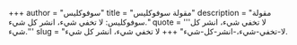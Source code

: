+++
author = "سوفوكليس"
title = "مقولة سوفوكليس"
description = "مقولة سوفوكليس: لا تخفي شيء، انشر كل شيء."
quote = '''لا تخفي شيء، انشر كل شيء.'''
slug = "لا-تخفي-شيء،-انشر-كل-شيء"
+++
لا تخفي شيء، انشر كل شيء.
